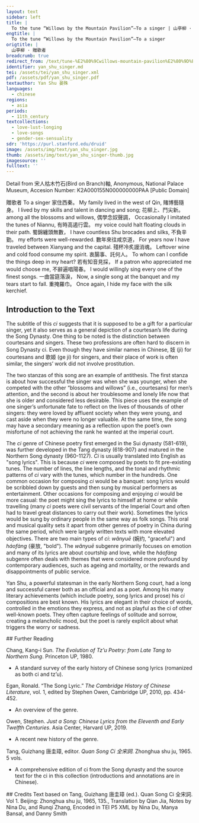 ```yaml
---
layout: text
sidebar: left
title: |
  To the tune “Willows by the Mountain Pavilion”—To a singer | 山亭柳 · 贈歌者
engtitle: |
  To the tune “Willows by the Mountain Pavilion”—To a singer
origtitle: |
  山亭柳 · 贈歌者
breadcrumb: true
redirect_from: /text/tune-%E2%80%9Cwillows-mountain-pavilion%E2%80%9D%E2%80%94-singer
identifier: yan_shu_singer.md
tei: /assets/tei/yan_shu_singer.xml
pdf: /assets/pdf/yan_shu_singer.pdf
textauthor: Yan Shu 晏殊
languages:
  - chinese
regions:
  - asia
periods:
  - 11th_century
textcollections:
  - love-lust-longing
  - love-songs
  - gender-sex-sensuality
sdr: 'https://purl.stanford.edu/druid'
image: /assets/img/text/yan_shu_singer.jpg
thumb: /assets/img/text/yan_shu_singer-thumb.jpg
imagesource: ''
fulltext: ''
---
```

 Detail from 宋人枯木竹石(Bird on Branch)軸, Anonymous, National Palace Museum, Accesion Number: K2A000155N000000000PAA [Public Domain]

 贈歌者 To a singer 家住西秦。 My family lived in the west of Qin, 賭博藝隨身。 I lived by my skills and talent in dancing and song; 花柳上、鬥尖新。 among all the blossoms and willows, 偶學念奴聲調， Occasionally I imitated the tunes of Niannu, 有時高遏行雲。 my voice could halt floating clouds in their path. 蜀錦纏頭無數， I have countless Shu brocades and silks, 不負辛勤。 my efforts were well-rewarded. 數年來往咸京道， For years now I have traveled between Xianyang and the capital. 殘杯冷炙謾消魂。 Leftover wine and cold food consume my spirit. 衷腸事、託何人。 To whom can I confide the things deep in my heart? 若有知音見採， If a patron who appreciated me would choose me, 不辭遍唱陽春。 I would willingly sing every one of the finest songs. 一曲當筵落淚， Now, a single song at the banquet and my tears start to fall. 重掩羅巾。 Once again, I hide my face with the silk kerchief. 
 
## Introduction to the Text 
<p>The subtitle of this <em>ci</em> suggests that it is supposed to be a gift for a particular singer, yet it also serves as a general depiction of a courtesan’s life during the Song Dynasty. One thing to be noted is the distinction between courtesans and singers. These two professions are often hard to discern in Song Dynasty ci. Even though they have similar names in Chinese, 妓 (ji) for courtesans and 歌姬 (ge ji) for singers, and their place of work is often similar, the singers’ work did not involve prostitution.</p> <p>The two stanzas of this song are an example of antithesis. The first stanza is about how successful the singer was when she was younger, when she competed with the other “blossoms and willows” (i.e., courtesans) for men’s attention, and the second is about her troublesome and lonely life now that she is older and considered less desirable. This piece uses the example of one singer’s unfortunate fate to reflect on the lives of thousands of other singers: they were loved by affluent society when they were young, and cast aside when they were no longer valuable. At the same time, the song may have a secondary meaning as a reflection upon the poet’s own misfortune of not achieving the rank he wanted at the imperial court.</p> <p>The <em>ci</em> genre of Chinese poetry first emerged in the Sui dynasty (581-619), was further developed in the Tang dynasty (618-907) and matured in the Northern Song dynasty (960-1127). <em>Ci</em> is usually translated into English as "song lyrics". This is because <em>ci</em> were composed by poets to fit pre-existing tunes. The number of lines, the line lengths, and the tonal and rhythmic patterns of <em>ci</em> vary with the tunes, which number in the hundreds. One common occasion for composing <em>ci</em> would be a banquet: song lyrics would be scribbled down by guests and then sung by musical performers as entertainment. Other occasions for composing and enjoying <em>ci</em> would be more casual: the poet might sing the lyrics to himself at home or while travelling (many <em>ci</em> poets were civil servants of the Imperial Court and often had to travel great distances to carry out their work). Sometimes the lyrics would be sung by ordinary people in the same way as folk songs. This oral and musical quality sets it apart from other genres of poetry in China during the same period, which were largely written texts with more elevated objectives. There are two main types of <em>ci</em>: <em>wǎnyuē</em> (婉约, "graceful") and <em>háofàng</em> (豪放, "bold"). The <em>wǎnyuē</em> subgenre primarily focuses on emotion and many of its lyrics are about courtship and love, while the<em> háofàng</em> subgenre often deals with themes that were considered more profound by contemporary audiences, such as ageing and mortality, or the rewards and disappointments of public service.</p> <p>Yan Shu, a powerful statesman in the early Northern Song court, had a long and successful career both as an official and as a poet. Among his many literary achievements (which include poetry, song lyrics and prose) his <em>ci</em> compositions are best known. His lyrics are elegant in their choice of words, controlled in the emotions they express, and not as playful as the ci of other well-known poets. They often capture feelings of solitude and sorrow, creating a melancholic mood, but the poet is rarely explicit about what triggers the worry or sadness.</p>
## Further Reading 
<p>Chang, Kang-i Sun. <em>The Evolution of Tz’u Poetry: from Late Tang to Northern Sung</em>. Princeton UP, 1980.</p> <ul> <li>A standard survey of the early history of Chinese song lyrics (romanized as both ci and tz’u).</li> </ul> <p>Egan, Ronald. “The Song Lyric.” <em>The Cambridge History of Chinese Literature</em>, vol. 1, edited by Stephen Owen, Cambridge UP, 2010, pp. 434-452.</p> <ul> <li>An overview of the genre.</li> </ul> <p>Owen, Stephen. <em>Just a Song: Chinese Lyrics from the Eleventh and Early Twelfth Centuries</em>. Asia Center, Harvard UP, 2019.</p> <ul> <li>A recent new history of the genre.</li> </ul> <p>Tang, Guizhang 唐圭璋, editor. <em>Quan Song Ci 全宋詞</em>. Zhonghua shu ju, 1965. 5 vols.</p> <ul> <li>A comprehensive edition of ci from the Song dynasty and the source text for the ci in this collection (introductions and annotations are in Chinese).</li> </ul>
## Credits
Text based on Tang, Guizhang 唐圭璋 (ed.). Quan Song Ci 全宋詞. Vol 1. Beijing: Zhonghua shu ju, 1965, 135., Translation by Qian Jia, Notes by Nina Du,  and Runqi Zhang, Encoded in TEI P5 XML by Nina Du, Manya Bansal,  and Danny Smith
